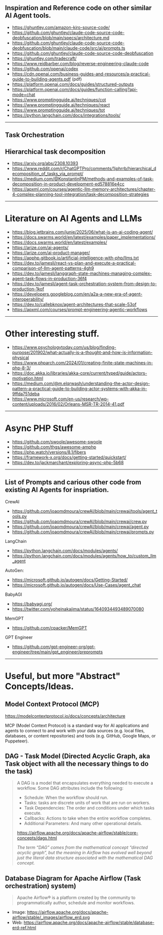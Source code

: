## Inspiration and Reference code on other similar AI Agent tools.

- https://ghuntley.com/amazon-kiro-source-code/
- https://github.com/ghuntley/claude-code-source-code-deobfuscation/blob/main/specs/architecture.md
- https://github.com/ghuntley/claude-code-source-code-deobfuscation/blob/main/claude-code/src/ai/prompts.ts
- https://github.com/ghuntley/claude-code-source-code-deobfuscation
- https://ghuntley.com/tradecraft/
- https://www.reidbarber.com/blog/reverse-engineering-claude-code
- https://github.com/openai/codex
- https://cdn.openai.com/business-guides-and-resources/a-practical-guide-to-building-agents.pdf (pdf)
- https://platform.openai.com/docs/guides/structured-outputs
- https://platform.openai.com/docs/guides/function-calling?api-mode=chat
- https://www.promptingguide.ai/techniques/cot
- https://www.promptingguide.ai/techniques/react
- https://www.promptingguide.ai/techniques/tot
- https://python.langchain.com/docs/integrations/tools/

----

## Task Orchestration

## Hierarchical task decomposition

- https://arxiv.org/abs/2308.10393
- https://www.reddit.com/r/ChatGPTPro/comments/1iphrrb/hierarchical_decomposition_of_tasks_via_prompt/
- https://medium.com/@KonstantinPM/methods-and-examples-of-task-decomposition-in-product-development-ed578816e4cc
- https://apxml.com/courses/agentic-llm-memory-architectures/chapter-4-complex-planning-tool-integration/task-decomposition-strategies

----

# Literature on AI Agents and LLMs

- https://blog.jetbrains.com/junie/2025/06/what-is-an-ai-coding-agent/
- https://docs.swarms.world/en/latest/examples/paper_implementations/
- https://docs.swarms.world/en/latest/examples/
- https://arize.com/ai-agents/
- https://arize.com/ai-product-manager/
- https://apphp.gitbook.io/artificial-intelligence-with-php/llms.txt
- https://dev.to/jamesli/react-vs-plan-and-execute-a-practical-comparison-of-llm-agent-patterns-4gh9
- https://dev.to/jamesli/langgraph-state-machines-managing-complex-agent-task-flows-in-production-36f4
- https://dev.to/jamesli/agent-task-orchestration-system-from-design-to-production-1kof
- https://developers.googleblog.com/en/a2a-a-new-era-of-agent-interoperability/
- https://dev.to/callebknox/agent-architectures-that-scale-53of
- https://apxml.com/courses/prompt-engineering-agentic-workflows

----

# Other interesting stuff.

- https://www.psychologytoday.com/us/blog/finding-purpose/201902/what-actually-is-a-thought-and-how-is-information-physical
- https://www.phparch.com/2024/01/creating-finite-state-machines-in-php-8-3/
- https://doc.akka.io/libraries/akka-core/current/typed/guide/actors-motivation.html
- https://medium.com/@m.elqrwash/understanding-the-actor-design-pattern-a-practical-guide-to-building-actor-systems-with-akka-in-9ffda751deba
- https://www.microsoft.com/en-us/research/wp-content/uploads/2016/02/Orleans-MSR-TR-2014-41.pdf

----

# Async PHP Stuff

- https://github.com/swoole/awesome-swoole
- https://github.com/thgs/awesome-amphp
- https://php.watch/versions/8.1/fibers
- https://framework-x.org/docs/getting-started/quickstart/
- https://dev.to/jackmarchant/exploring-async-php-5b68

----

## List of Prompts and carious other code from existing AI Agents for inspriation.

CrewAI

- https://github.com/joaomdmoura/crewAI/blob/main/crewai/tools/agent_tools.py
- https://github.com/joaomdmoura/crewAI/blob/main/crewai/crew.py
- https://github.com/joaomdmoura/crewAI/blob/main/crewai/agent.py
- https://github.com/joaomdmoura/crewAI/blob/main/crewai/prompts.py

LangChain

- https://python.langchain.com/docs/modules/agents/
- https://python.langchain.com/docs/modules/agents/how_to/custom_llm_agent

AutoGen:

- https://microsoft.github.io/autogen/docs/Getting-Started/
- https://microsoft.github.io/autogen/docs/Use-Cases/agent_chat

BabyAGI

- https://babyagi.org/
- https://twitter.com/yoheinakajima/status/1640934493489070080

MemGPT

- https://github.com/cpacker/MemGPT

GPT Engineer

- https://github.com/gpt-engineer-org/gpt-engineer/tree/main/gpt_engineer/preprompts

----

# Useful, but more "Abstract" Concepts/Ideas.

## Model Context Protocol (MCP)

https://modelcontextprotocol.io/docs/concepts/architecture

MCP (Model Context Protocol) is a standard way for AI applications and agents to connect to and work with your data
sources (e.g. local files, databases, or content repositories) and tools (e.g. GitHub, Google Maps, or Puppeteer).

## DAG - Task Model (Directed Acyclic Graph, aka Task object with all the necessary things to do the task)

> A DAG is a model that encapsulates everything needed to execute a workflow. Some DAG attributes include the following:
> - Schedule: When the workflow should run.
> - Tasks: tasks are discrete units of work that are run on workers.
> - Task Dependencies: The order and conditions under which tasks execute.
> - Callbacks: Actions to take when the entire workflow completes.
> - Additional Parameters: And many other operational details.
>
> https://airflow.apache.org/docs/apache-airflow/stable/core-concepts/dags.html
>
> _The term “DAG” comes from the mathematical concept “directed acyclic graph”, but the meaning in Airflow has evolved
well beyond just the literal data structure associated with the mathematical DAG concept._

## Database Diagram for Apache Airflow (Task orchestration) system)

> Apache Airflow® is a platform created by the community to programmatically author, schedule and monitor workflows.

- Image: https://airflow.apache.org/docs/apache-airflow/stable/_images/airflow_erd.svg
- Web: https://airflow.apache.org/docs/apache-airflow/stable/database-erd-ref.html